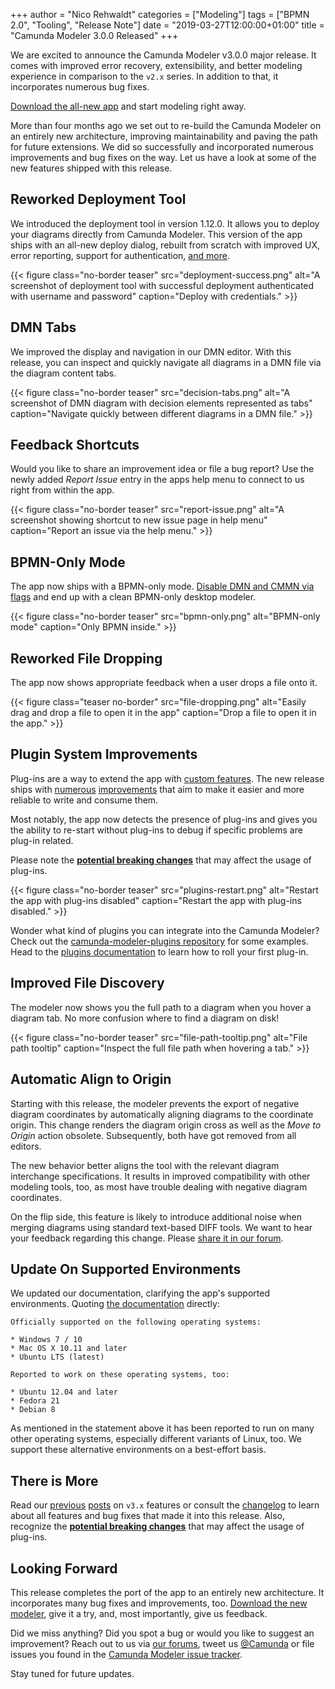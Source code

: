 +++
author = "Nico Rehwaldt"
categories = ["Modeling"]
tags = ["BPMN 2.0", "Tooling", "Release Note"]
date = "2019-03-27T12:00:00+01:00"
title = "Camunda Modeler 3.0.0 Released"
+++

We are excited to announce the Camunda Modeler v3.0.0 major release. It comes with improved error recovery, extensibility, and better modeling experience in comparison to the `v2.x` series. In addition to that, it incorporates numerous bug fixes.

[Download the all-new app](https://camunda.com/download/modeler/) and start modeling right away.

More than four months ago we set out to re-build the Camunda Modeler on an entirely new architecture, improving maintainability and paving the path for future extensions. We did so successfully and incorporated numerous improvements and bug fixes on the way. Let us have a look at some of the new features shipped with this release.

<!--more-->


## Reworked Deployment Tool

We introduced the deployment tool in version 1.12.0. It allows you to deploy your diagrams directly from Camunda Modeler. This version of the app ships with an all-new deploy dialog,  rebuilt from scratch with improved UX, error reporting, support for authentication, [and more](https://blog.camunda.com/post/2019/01/camunda-modeler-3.0.0-0-released#completely-reworked-deployment-tool).

{{< figure class="no-border teaser" src="deployment-success.png" alt="A screenshot of deployment tool with successful deployment authenticated with username and password" caption="Deploy with credentials." >}}


## DMN Tabs

We improved the display and navigation in our DMN editor. With this release, you can inspect and quickly navigate all diagrams in a DMN file via the diagram content tabs.

{{< figure class="no-border teaser" src="decision-tabs.png" alt="A screenshot of DMN diagram with decision elements represented as tabs" caption="Navigate quickly between different diagrams in a DMN file." >}}


## Feedback Shortcuts

Would you like to share an improvement idea or file a bug report? Use the newly added _Report Issue_ entry in the apps help menu to connect to us right from within the app.

{{< figure class="no-border teaser" src="report-issue.png" alt="A screenshot showing shortcut to new issue page in help menu" caption="Report an issue via the help menu." >}}


## BPMN-Only Mode

The app now ships with a BPMN-only mode. [Disable DMN and CMMN via flags](https://github.com/camunda/camunda-modeler/tree/master/docs/flags) and end up with a clean BPMN-only desktop modeler.

{{< figure class="no-border teaser" src="bpmn-only.png" alt="BPMN-only mode" caption="Only BPMN inside." >}}


## Reworked File Dropping

The app now shows appropriate feedback when a user drops a file onto it.

{{< figure class="teaser no-border" src="file-dropping.png" alt="Easily drag and drop a file to open it in the app" caption="Drop a file to open it in the app." >}}


## Plugin System Improvements

Plug-ins are a way to extend the app with [custom features](https://github.com/camunda/camunda-modeler-plugins). The new release ships with [numerous](https://github.com/camunda/camunda-modeler/blob/master/CHANGELOG.md#plug-ins) [improvements](https://github.com/camunda/camunda-modeler/issues/1253) that aim to make it easier and more reliable to write and consume them.

Most notably, the app now detects the presence of plug-ins and gives you the ability to re-start without plug-ins to debug if specific problems are plug-in related.

Please note the [**potential breaking changes**](https://github.com/camunda/camunda-modeler/blob/master/CHANGELOG.md#breaking-changes) that may affect the usage of plug-ins.

{{< figure class="no-border teaser" src="plugins-restart.png" alt="Restart the app with plug-ins disabled" caption="Restart the app with plug-ins disabled." >}}

Wonder what kind of plugins you can integrate into the Camunda Modeler? Check out the [camunda-modeler-plugins repository](https://github.com/camunda/camunda-modeler-plugins) for some examples. Head to the [plugins documentation](https://github.com/camunda/camunda-modeler/tree/master/docs/plugins) to learn how to roll your first plug-in.


## Improved File Discovery

The modeler now shows you the full path to a diagram when you hover a diagram tab. No more confusion where to find a diagram on disk!

{{< figure class="no-border teaser" src="file-path-tooltip.png" alt="File path tooltip" caption="Inspect the full file path when hovering a tab." >}}


## Automatic Align to Origin

Starting with this release, the modeler prevents the export of negative diagram coordinates by automatically aligning diagrams to the coordinate origin. This change renders the diagram origin cross as well as the _Move to Origin_ action obsolete. Subsequently, both have got removed from all editors.

The new behavior better aligns the tool with the relevant diagram interchange specifications. It results in improved compatibility with other modeling tools, too, as most have trouble dealing with negative diagram coordinates.

On the flip side, this feature is likely to introduce additional noise when merging diagrams using standard text-based DIFF tools. We want to hear your feedback regarding this change. Please [share it in our forum](https://forum.camunda.org/c/modeler).


## Update On Supported Environments

We updated our documentation, clarifying the app's supported environments. Quoting [the documentation](https://docs.camunda.org/manual/latest/installation/camunda-modeler/) directly:

```
Officially supported on the following operating systems:

* Windows 7 / 10
* Mac OS X 10.11 and later
* Ubuntu LTS (latest)

Reported to work on these operating systems, too:

* Ubuntu 12.04 and later
* Fedora 21
* Debian 8
```

As mentioned in the statement above it has been reported to run on many other operating systems, especially different variants of Linux, too. We support these alternative environments on a best-effort basis.


## There is More

Read our [previous](https://blog.camunda.com/post/2019/01/camunda-modeler-3.0.0-0-released/) [posts](https://blog.camunda.com/post/2019/02/camunda-modeler-3.0.0-beta.0-released/) on `v3.x` features or consult the [changelog](https://github.com/camunda/camunda-modeler/blob/master/CHANGELOG.md#300) to learn about all features and bug fixes that made it into this release. Also, recognize the [**potential breaking changes**](https://github.com/camunda/camunda-modeler/blob/master/CHANGELOG.md#breaking-changes) that may affect the usage of plug-ins.


## Looking Forward

This release completes the port of the app to an entirely new architecture. It incorporates many bug fixes and improvements, too. [Download the new modeler](https://camunda.com/download/modeler/), give it a try, and, most importantly, give us feedback.

Did we miss anything? Did you spot a bug or would you like to suggest an improvement? Reach out to us via [our forums](https://forum.camunda.org/c/modeler), tweet us [@Camunda](https://twitter.com/Camunda) or file issues you found in the [Camunda Modeler issue tracker](https://github.com/camunda/camunda-modeler/issues/new/choose).

Stay tuned for future updates.